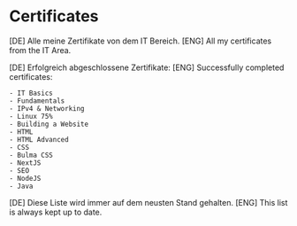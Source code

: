 # Certificates
[DE] Alle meine Zertifikate von dem IT Bereich.
[ENG] All my certificates from the IT Area.

[DE] Erfolgreich abgeschlossene Zertifikate:
[ENG] Successfully completed certificates:

```
- IT Basics
- Fundamentals
- IPv4 & Networking
- Linux 75%
- Building a Website
- HTML
- HTML Advanced
- CSS
- Bulma CSS
- NextJS
- SEO
- NodeJS
- Java
```

[DE] Diese Liste wird immer auf dem neusten Stand gehalten. 
[ENG] This list is always kept up to date.
